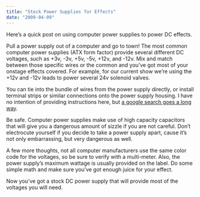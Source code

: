 ```yaml
---
title: "Stock Power Supplies for Effects"
date: "2009-04-09"
---
```


Here’s a quick post on using computer power supplies to power DC effects.

Pull a power supply out of a computer and go to town! The most common computer power supplies (ATX form factor) provide several different DC voltages, such as +3v, -3v, +5v, -5v, +12v, and -12v. Mix and match between those specific wires or the common and you’ve got most of your onstage effects covered. For example, for our current show we’re using the +12v and -12v leads to power several 24v solenoid valves.

You can tie into the bundle of wires from the power supply directly, or install terminal strips or similar connections onto the power supply housing. I have no intention of providing instructions here, but [a google search goes a long way](http://www.google.com/search?hl=en&safe=off&client=safari&rls=en-us&num=100&q=atx+power+supply+conversion&btnG=Search).

Be safe. Computer power supplies make use of high capacity capacitors that will give you a dangerous amount of sizzle if you are not careful. Don’t electrocute yourself if you decide to take a power supply apart, cause it’s not only embarrassing, but very dangerous as well.

A few more thoughts, not all computer manufacturers use the same color code for the voltages, so be sure to verify with a multi-meter. Also, the power supply’s maximum wattage is usually provided on the label. Do some simple math and make sure you’ve got enough juice for your effect.

Now you’ve got a stock DC power supply that will provide most of the voltages you will need.
